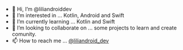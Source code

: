 - 👋 Hi, I’m @liliandroiddev
- 👀 I’m interested in ... Kotlin, Android and Swift
- 🌱 I’m currently learning ... Kotlin and Swift
- 💞️ I’m looking to collaborate on ... some projects to learn and create comunity.
- 📫 How to reach me ... <a href="https://twitter.com/liliandroid_dev">@liliandroid_dev</a>

<!---
liliandroiddev/liliandroiddev is a ✨ special ✨ repository because its `README.md` (this file) appears on your GitHub profile.
You can click the Preview link to take a look at your changes.
--->
